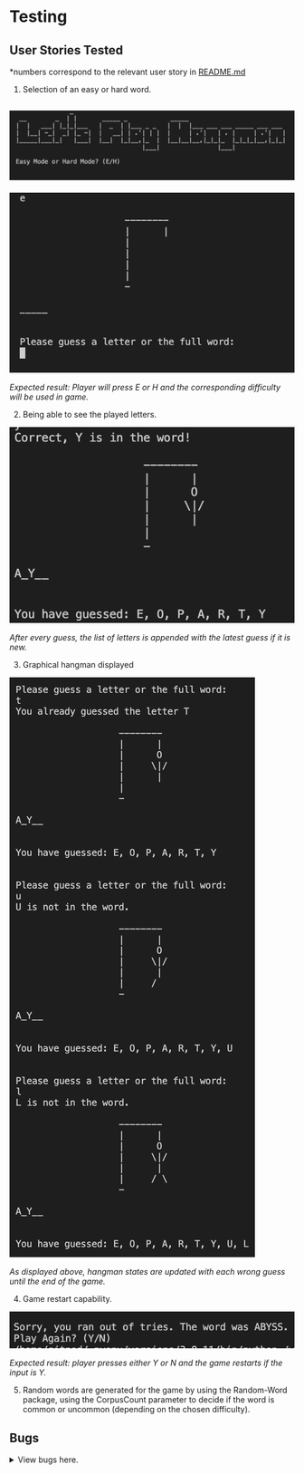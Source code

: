 # Testing

## User Stories Tested

*numbers correspond to the relevant user story in [README.md](README.md)

1. Selection of an easy or hard word.

![1.1](assets/images/user_stories/user_story_1.1.png)
---
![1.2](assets/images/user_stories/user_story_1.2.png)

*Expected result: Player will press E or H and the corresponding difficulty will be used in game.*

2. Being able to see the played letters.

![2.1](assets/images/user_stories/user_story_2.1.png)

*After every guess, the list of letters is appended with the latest guess if it is new.*

3. Graphical hangman displayed 

![3.1](assets/images/user_stories/user_story_3.1.png)

*As displayed above, hangman states are updated with each wrong guess until the end of the game.*

4. Game restart capability.

![4.1](assets/images/user_stories/user_story_4.1.png)

*Expected result: player presses either Y or N and the game restarts if the input is Y.*

5. Random words are generated for the game by using the Random-Word package, using the CorpusCount parameter to decide if the word is common or uncommon (depending on the chosen difficulty).

## Bugs
<Details>
    <summary>View bugs here.</summary>
    
1. Bug: After deployment, the program would fail to run and would throw an error 
    ```
    ModuleNotFoundError: No module named 'yaml'
    ```

    ![name_error](assets/images/screenshots/yaml_module.png)

    Fix: This was fixed by doing some research and discovering that a module named [PyYAML](https://pypi.org/project/PyYAML/) was needed to run the app on Heroku.

2. Bug: After deployment, input requests would not appear in the mock terminal but input could still be given, only showing the request after input was given. 

    ![mock_terminal](assets/images/screenshots/mock_terminal.png)

    Fix: After consulting the Slack community i found this could be solved by adding a ``` \n ``` to the end of any input.

3. Bug: Debugger throwing ```EOFError``` on all inputs.

    Fix: Add a ```Try/Except``` statement on all the inputs, this prevents the error being thrown and doesn't change the output. 
</details>


